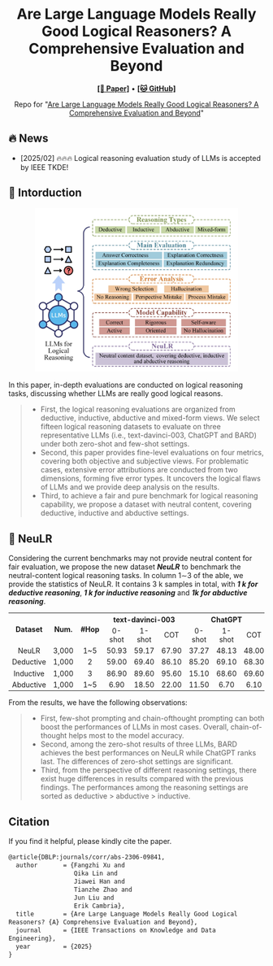 <h1 align="center">
Are Large Language Models Really Good Logical Reasoners? A Comprehensive Evaluation and Beyond
</h1>

<p align="center">
  <a href="https://ieeexplore.ieee.org/document/10870148"><b>[📜 Paper]</b></a> •
  <a href="https://github.com/DeepReasoning/NeuLR"><b>[🐱 GitHub]</b></a>
  
</p>

<p align="center">
Repo for "<a href="https://ieeexplore.ieee.org/document/10870148" target="_blank">Are Large Language Models Really Good Logical Reasoners? A Comprehensive Evaluation and Beyond</a>"
</p>

## 🔥 News

- [2025/02] 🔥🔥🔥 Logical reasoning evaluation study of LLMs is accepted by IEEE TKDE!

## 📖 Intorduction

<p align="center">
    <img src="evaluation.png" alt="scaling" width="400">
</p>

In this paper, in-depth evaluations are conducted on logical reasoning tasks, discussing whether LLMs are really good logical reasons.
> - First, the logical reasoning evaluations are organized from deductive, inductive, abductive and mixed-form views. We select fifteen logical reasoning datasets to evaluate on three representative LLMs (i.e., text-davinci-003, ChatGPT and BARD) under both zero-shot and few-shot settings.
> - Second, this paper provides fine-level evaluations on four metrics, covering both objective and subjective views. For problematic cases, extensive error attributions are conducted from two dimensions, forming five error types. It uncovers the logical flaws of LLMs and we provide deep analysis on the results.
> - Third, to achieve a fair and pure benchmark for logical reasoning capability, we propose a dataset with neutral content, covering deductive, inductive and abductive settings.




## 🚀 NeuLR


Considering the current benchmarks may not provide neutral content for fair evaluation, we propose the new dataset ***NeuLR*** to benchmark the neutral-content logical reasoning tasks. In column 1∼3 of the able, we provide the statistics of NeuLR. It contains 3 k samples in total, with ***1 k for deductive reasoning***, ***1 k for inductive reasoning*** and ***1k for abductive reasoning***.





<table>
    <tr>
      <th rowspan="2" align="center">Dataset</th>
      <th rowspan="2" align="center">Num.</th>
      <th rowspan="2" align="center">#Hop</th>
      <th colspan="3" align="center">text-davinci-003</th>
      <th colspan="3" align="center">ChatGPT</th>
      <th colspan="3" align="center">BARD</th>
    </tr>
    <tr>
      <td align="center">0-shot</td>
      <td align="center">1-shot</td>
      <td align="center">COT</td>
      <td align="center">0-shot</td>
      <td align="center">1-shot</td>
      <td align="center">COT</td>
      <td align="center">0-shot</td>
      <td align="center">1-shot</td>
      <td align="center">COT</td>
    </tr>
  <tr>
      <td align="center">NeuLR</td>
    <td align="center">3,000</td>
    <td align="center">1~5</td>
    <td align="center">50.93</td>
    <td align="center">59.17</td>
    <td align="center">67.90</td>
    <td align="center">37.27</td>
    <td align="center">48.13</td>
    <td align="center">48.00</td>
    <td align="center">63.67</td>
    <td align="center">65.07</td>
    <td align="center">66.00</td>
    </tr>
  <tr>
      <td align="center">Deductive</td>
      <td align="center">1,000</td>
      <td align="center">2</td>
      <td align="center">59.00</td>
      <td align="center">69.40</td>
      <td align="center">86.10</td>
      <td align="center">85.20</td>
      <td align="center">69.10</td>
      <td align="center">68.30</td>
      <td align="center">87.40</td>
      <td align="center">93.10</td>
      <td align="center">91.90</td>
    </tr>
  <tr>
      <td align="center">Inductive</td>
      <td align="center">1,000</td>
      <td align="center">3</td>
      <td align="center">86.90</td>
      <td align="center">89.60</td>
      <td align="center">95.60</td>
      <td align="center">15.10</td>
      <td align="center">68.60</td>
      <td align="center">69.60</td>
      <td align="center">96.00</td>
      <td align="center">92.60</td>
      <td align="center">96.30</td>
    </tr>
    <tr>
      <td align="center">Abductive</td>
      <td align="center">1,000</td>
      <td align="center">1~5</td>
      <td align="center">6.90</td>
      <td align="center">18.50</td>
      <td align="center">22.00</td>
      <td align="center">11.50</td>
      <td align="center">6.70</td>
      <td align="center">6.10</td>
      <td align="center">7.60</td>
      <td align="center">9.50</td>
      <td align="center">9.80</td>
    </tr>
</table>






From the results, we have the following observations:
> - First, few-shot prompting and chain-ofthought prompting can both boost the performances of LLMs in most cases. Overall, chain-of-thought helps most to the model accuracy.
> - Second, among the zero-shot results of three LLMs, BARD achieves the best performances on NeuLR while ChatGPT ranks last. The differences of zero-shot settings are significant.
> - Third, from the perspective of different reasoning settings, there exist huge differences in results compared with the previous findings. The performances among the reasoning settings are sorted as deductive > abductive > inductive.





## Citation

If you find it helpful, please kindly cite the paper.

```
@article{DBLP:journals/corr/abs-2306-09841,
  author       = {Fangzhi Xu and
                  Qika Lin and
                  Jiawei Han and
                  Tianzhe Zhao and
                  Jun Liu and
                  Erik Cambria},
  title        = {Are Large Language Models Really Good Logical Reasoners? {A} Comprehensive Evaluation and Beyond},
  journal      = {IEEE Transactions on Knowledge and Data Engineering},
  year         = {2025}
}
```

